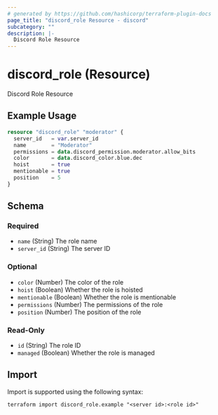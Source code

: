 ```yaml
---
# generated by https://github.com/hashicorp/terraform-plugin-docs
page_title: "discord_role Resource - discord"
subcategory: ""
description: |-
  Discord Role Resource
---
```


# discord_role (Resource)

Discord Role Resource

## Example Usage

```terraform
resource "discord_role" "moderator" {
  server_id   = var.server_id
  name        = "Moderator"
  permissions = data.discord_permission.moderator.allow_bits
  color       = data.discord_color.blue.dec
  hoist       = true
  mentionable = true
  position    = 5
}
```

<!-- schema generated by tfplugindocs -->
## Schema

### Required

- `name` (String) The role name
- `server_id` (String) The server ID

### Optional

- `color` (Number) The color of the role
- `hoist` (Boolean) Whether the role is hoisted
- `mentionable` (Boolean) Whether the role is mentionable
- `permissions` (Number) The permissions of the role
- `position` (Number) The position of the role

### Read-Only

- `id` (String) The role ID
- `managed` (Boolean) Whether the role is managed

## Import

Import is supported using the following syntax:

```shell
terraform import discord_role.example "<server id>:<role id>"
```
